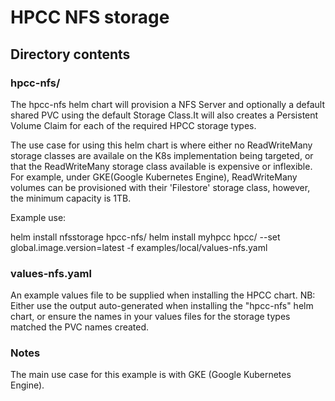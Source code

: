 # HPCC NFS storage

## Directory contents

### hpcc-nfs/

The hpcc-nfs helm chart will provision a NFS Server and optionally a default shared PVC using the default Storage Class.It will also creates a Persistent Volume Claim for each of the required HPCC storage types.

The use case for using this helm chart is where either no ReadWriteMany storage classes are availale on the K8s implementation being targeted, or that the ReadWriteMany storage class available is expensive or inflexible.
For example, under GKE(Google Kubernetes Engine), ReadWriteMany volumes can be provisioned with their 'Filestore' storage class, however, the minimum capacity is 1TB.


Example use:

helm install nfsstorage hpcc-nfs/
helm install myhpcc hpcc/ --set global.image.version=latest -f examples/local/values-nfs.yaml

### values-nfs.yaml

An example values file to be supplied when installing the HPCC chart.
NB: Either use the output auto-generated when installing the "hpcc-nfs" helm chart, or ensure the names in your values files for the storage types matched the PVC names created.

### Notes

The main use case for this example is with GKE (Google Kubernetes Engine).
